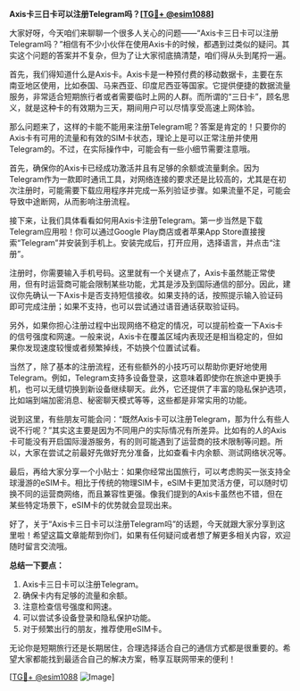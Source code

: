 **Axis卡三日卡可以注册Telegram吗？[[TG💪+ @esim1088](https://t.me/s/esim1088)]**

大家好呀，今天咱们来聊聊一个很多人关心的问题——“Axis卡三日卡可以注册Telegram吗？”相信有不少小伙伴在使用Axis卡的时候，都遇到过类似的疑问。其实这个问题的答案并不复杂，但为了让大家彻底搞清楚，咱们得从头到尾捋一遍。

首先，我们得知道什么是Axis卡。Axis卡是一种预付费的移动数据卡，主要在东南亚地区使用，比如泰国、马来西亚、印度尼西亚等国家。它提供便捷的数据流量服务，非常适合短期旅行者或者需要临时上网的人群。而所谓的“三日卡”，顾名思义，就是这种卡的有效期为三天，期间用户可以尽情享受高速上网体验。

那么问题来了，这样的卡能不能用来注册Telegram呢？答案是肯定的！只要你的Axis卡有可用的流量和有效的SIM卡状态，理论上是可以正常注册并使用Telegram的。不过，在实际操作中，可能会有一些小细节需要注意哦。

首先，确保你的Axis卡已经成功激活并且有足够的余额或流量剩余。因为Telegram作为一款即时通讯工具，对网络连接的要求还是比较高的，尤其是在初次注册时，可能需要下载应用程序并完成一系列验证步骤。如果流量不足，可能会导致中途断网，从而影响注册流程。

接下来，让我们具体看看如何用Axis卡注册Telegram。第一步当然是下载Telegram应用啦！你可以通过Google Play商店或者苹果App Store直接搜索“Telegram”并安装到手机上。安装完成后，打开应用，选择语言，并点击“注册”。

注册时，你需要输入手机号码。这里就有一个关键点了，Axis卡虽然能正常使用，但有时运营商可能会限制某些功能，尤其是涉及到国际通信的部分。因此，建议你先确认一下Axis卡是否支持短信接收。如果支持的话，按照提示输入验证码即可完成注册；如果不支持，也可以尝试通过语音通话获取验证码。

另外，如果你担心注册过程中出现网络不稳定的情况，可以提前检查一下Axis卡的信号强度和网速。一般来说，Axis卡在覆盖区域内表现还是相当稳定的，但如果你发现速度较慢或者频繁掉线，不妨换个位置试试看。

当然了，除了基本的注册流程，还有些额外的小技巧可以帮助你更好地使用Telegram。例如，Telegram支持多设备登录，这意味着即使你在旅途中更换手机，也可以无缝切换到新设备继续聊天。此外，它还提供了丰富的隐私保护选项，比如端到端加密消息、秘密聊天模式等等，这些都是非常实用的功能。

说到这里，有些朋友可能会问：“既然Axis卡可以注册Telegram，那为什么有些人说不行呢？”其实这主要是因为不同用户的实际情况有所差异。比如有的人的Axis卡可能没有开启国际漫游服务，有的则可能遇到了运营商的技术限制等问题。所以，大家在尝试之前最好先做好充分准备，比如查看卡内余额、测试网络状况等。

最后，再给大家分享一个小贴士：如果你经常出国旅行，可以考虑购买一张支持全球漫游的eSIM卡。相比于传统的物理SIM卡，eSIM卡更加灵活方便，可以随时切换不同的运营商网络，而且兼容性更强。像我们提到的Axis卡虽然也不错，但在某些特定场景下，eSIM卡的优势就会显现出来。

好了，关于“Axis卡三日卡可以注册Telegram吗”的话题，今天就跟大家分享到这里啦！希望这篇文章能帮到你们，如果有任何疑问或者想了解更多相关内容，欢迎随时留言交流哦。

**总结一下要点：**
1. Axis卡三日卡可以注册Telegram。
2. 确保卡内有足够的流量和余额。
3. 注意检查信号强度和网速。
4. 可以尝试多设备登录和隐私保护功能。
5. 对于频繁出行的朋友，推荐使用eSIM卡。

无论你是短期旅行还是长期居住，合理选择适合自己的通信方式都是很重要的。希望大家都能找到最适合自己的解决方案，畅享互联网带来的便利！

[[TG💪+ @esim1088](https://t.me/s/esim1088) ![Image](https://i.postimg.cc/4NQfJmqS/Snipaste-2025-05-13-00-14-12.png)]